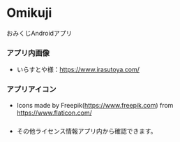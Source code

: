 # Omikuji
おみくじAndroidアプリ

### アプリ内画像
* いらすとや様：https://www.irasutoya.com/  
  
### アプリアイコン  
* Icons made by Freepik(https://www.freepik.com) from https://www.flaticon.com/  
  
#####  
* その他ライセンス情報アプリ内から確認できます。
